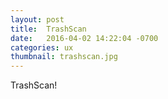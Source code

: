 ```yaml
---
layout: post
title:  TrashScan
date:   2016-04-02 14:22:04 -0700
categories: ux
thumbnail: trashscan.jpg
---
```


TrashScan! 
